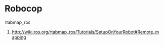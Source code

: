 # Robocop

rtabmap_ros
1. http://wiki.ros.org/rtabmap_ros/Tutorials/SetupOnYourRobot#Remote_mapping
